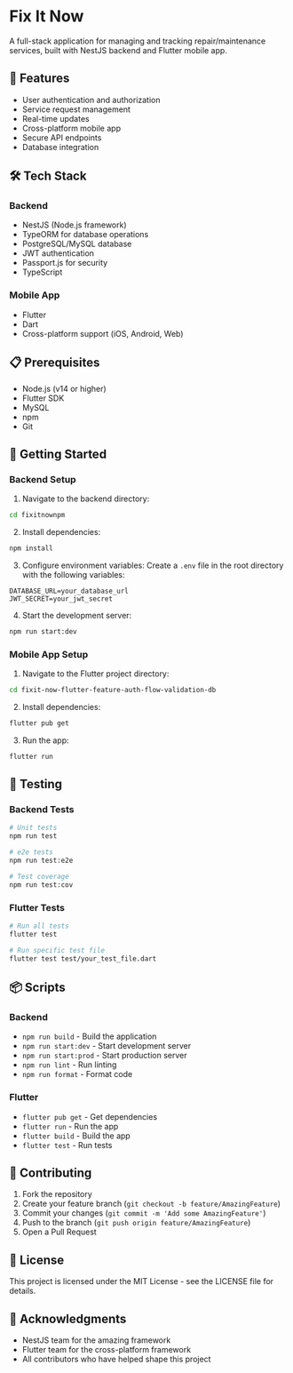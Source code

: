 # Fix It Now

A full-stack application for managing and tracking repair/maintenance services, built with NestJS backend and Flutter mobile app.

## 🚀 Features

- User authentication and authorization
- Service request management
- Real-time updates
- Cross-platform mobile app
- Secure API endpoints
- Database integration

## 🛠 Tech Stack

### Backend
- NestJS (Node.js framework)
- TypeORM for database operations
- PostgreSQL/MySQL database
- JWT authentication
- Passport.js for security
- TypeScript

### Mobile App
- Flutter
- Dart
- Cross-platform support (iOS, Android, Web)

## 📋 Prerequisites

- Node.js (v14 or higher)
- Flutter SDK
- MySQL
- npm
- Git

## 🚀 Getting Started

### Backend Setup

1. Navigate to the backend directory:
```bash
cd fixitnownpm
```

2. Install dependencies:
```bash
npm install
```

3. Configure environment variables:
Create a `.env` file in the root directory with the following variables:
```
DATABASE_URL=your_database_url
JWT_SECRET=your_jwt_secret
```

4. Start the development server:
```bash
npm run start:dev
```

### Mobile App Setup

1. Navigate to the Flutter project directory:
```bash
cd fixit-now-flutter-feature-auth-flow-validation-db
```

2. Install dependencies:
```bash
flutter pub get
```

3. Run the app:
```bash
flutter run
```

## 🧪 Testing

### Backend Tests
```bash
# Unit tests
npm run test

# e2e tests
npm run test:e2e

# Test coverage
npm run test:cov
```

### Flutter Tests
```bash
# Run all tests
flutter test

# Run specific test file
flutter test test/your_test_file.dart
```

## 📦 Scripts

### Backend
- `npm run build` - Build the application
- `npm run start:dev` - Start development server
- `npm run start:prod` - Start production server
- `npm run lint` - Run linting
- `npm run format` - Format code

### Flutter
- `flutter pub get` - Get dependencies
- `flutter run` - Run the app
- `flutter build` - Build the app
- `flutter test` - Run tests

## 🤝 Contributing

1. Fork the repository
2. Create your feature branch (`git checkout -b feature/AmazingFeature`)
3. Commit your changes (`git commit -m 'Add some AmazingFeature'`)
4. Push to the branch (`git push origin feature/AmazingFeature`)
5. Open a Pull Request

## 📝 License

This project is licensed under the MIT License - see the LICENSE file for details.

## 🙏 Acknowledgments

- NestJS team for the amazing framework
- Flutter team for the cross-platform framework
- All contributors who have helped shape this project 
